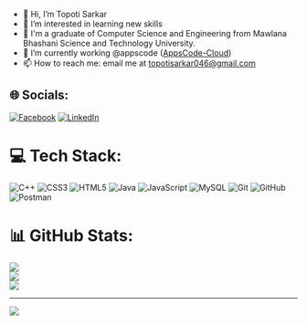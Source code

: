 - 👋 Hi, I’m Topoti Sarkar
- 👀 I’m interested in learning new skills 
- 🌱 I'm a graduate of Computer Science and Engineering from Mawlana Bhashani Science and Technology University.
- 🔭 I’m currently working @appscode ([AppsCode-Cloud](https://github.com/appscode-cloud))
-  📫 How to reach me: email me at topotisarkar046@gmail.com

## 🌐 Socials:
[![Facebook](https://img.shields.io/badge/Facebook-%231877F2.svg?logo=Facebook&logoColor=white)](https://facebook.com/topoti.sarkar.5) [![LinkedIn](https://img.shields.io/badge/LinkedIn-%230077B5.svg?logo=linkedin&logoColor=white)](https://linkedin.com/in/topoti-sarkar-9a216920a) 

# 💻 Tech Stack:
![C++](https://img.shields.io/badge/c++-%2300599C.svg?style=for-the-badge&logo=c%2B%2B&logoColor=white) ![CSS3](https://img.shields.io/badge/css3-%231572B6.svg?style=for-the-badge&logo=css3&logoColor=white) ![HTML5](https://img.shields.io/badge/html5-%23E34F26.svg?style=for-the-badge&logo=html5&logoColor=white) ![Java](https://img.shields.io/badge/java-%23ED8B00.svg?style=for-the-badge&logo=openjdk&logoColor=white) ![JavaScript](https://img.shields.io/badge/javascript-%23323330.svg?style=for-the-badge&logo=javascript&logoColor=%23F7DF1E) ![MySQL](https://img.shields.io/badge/mysql-4479A1.svg?style=for-the-badge&logo=mysql&logoColor=white) ![Git](https://img.shields.io/badge/git-%23F05033.svg?style=for-the-badge&logo=git&logoColor=white) ![GitHub](https://img.shields.io/badge/github-%23121011.svg?style=for-the-badge&logo=github&logoColor=white) ![Postman](https://img.shields.io/badge/Postman-FF6C37?style=for-the-badge&logo=postman&logoColor=white)
# 📊 GitHub Stats:
![](https://github-readme-stats.vercel.app/api?username=topoti&theme=dark&hide_border=false&include_all_commits=true&count_private=true)<br/>
![](https://github-readme-streak-stats.herokuapp.com/?user=topoti&theme=dark&hide_border=false)<br/>
![](https://github-readme-stats.vercel.app/api/top-langs/?username=topoti&theme=dark&hide_border=false&include_all_commits=true&count_private=true&layout=compact)

---
[![](https://visitcount.itsvg.in/api?id=topoti&icon=0&color=0)](https://visitcount.itsvg.in)

<!-- Proudly created with GPRM ( https://gprm.itsvg.in ) -->
<!---
topoti/topoti is a ✨ special ✨ repository because its `README.md` (this file) appears on your GitHub profile.
You can click the Preview link to take a look at your changes.
--->
